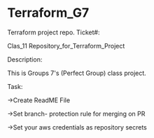 # Terraform_G7
Terraform project repo.
Ticket#: 

Clas_11 Repository_for_Terraform_Project

Description:

This is Groups 7's (Perfect Group) class project.

Task:

->Create ReadME File

->Set branch- protection rule for merging on PR

->Set your aws credentials as repository secrets


